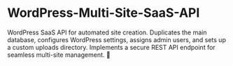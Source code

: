 # WordPress-Multi-Site-SaaS-API
WordPress SaaS API for automated site creation. Duplicates the main database, configures WordPress settings, assigns admin users, and sets up a custom uploads directory. Implements a secure REST API endpoint for seamless multi-site management. 🚀
